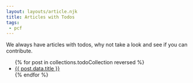 ```yaml
---
layout: layouts/article.njk
title: Articles with Todos
tags:
 - pcf
---
```


We always have articles with todos, why not take a look and see if you can contribute.

<ul class="menu">
{% for post in collections.todoCollection reversed %}
<li>
<a href="{{post.url}}">{{ post.data.title }}</a>
</li>
{% endfor %}
</ul>

